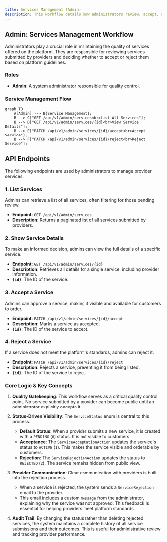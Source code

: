 ```yaml
---
title: Services Management (Admin)
description: This workflow details how administrators review, accept, and reject services submitted by providers.
---
```


## Admin: Services Management Workflow

Administrators play a crucial role in maintaining the quality of services offered on the platform. They are responsible for reviewing services submitted by providers and deciding whether to accept or reject them based on platform guidelines.

### Roles

*   **Admin**: A system administrator responsible for quality control.

### Service Management Flow

```mermaid
graph TD
    A[Admin] --> B{Service Management};
    B --> C["GET /api/v1/admin/services<br>List All Services"];
    B --> D["GET /api/v1/admin/services/{id}<br>View Service Details"];
    B --> E["PATCH /api/v1/admin/services/{id}/accept<br>Accept Service"];
    B --> F["PATCH /api/v1/admin/services/{id}/reject<br>Reject Service"];
```

## API Endpoints

The following endpoints are used by administrators to manage provider services.

### 1. List Services

Admins can retrieve a list of all services, often filtering for those pending review.

*   **Endpoint**: `GET /api/v1/admin/services`
*   **Description**: Returns a paginated list of all services submitted by providers.

### 2. Show Service Details

To make an informed decision, admins can view the full details of a specific service.

*   **Endpoint**: `GET /api/v1/admin/services/{id}`
*   **Description**: Retrieves all details for a single service, including provider information.
*   **`{id}`**: The ID of the service.

### 3. Accept a Service

Admins can approve a service, making it visible and available for customers to order.

*   **Endpoint**: `PATCH /api/v1/admin/services/{id}/accept`
*   **Description**: Marks a service as accepted.
*   **`{id}`**: The ID of the service to accept.

### 4. Reject a Service

If a service does not meet the platform's standards, admins can reject it.

*   **Endpoint**: `PATCH /api/v1/admin/services/{id}/reject`
*   **Description**: Rejects a service, preventing it from being listed.
*   **`{id}`**: The ID of the service to reject.

### Core Logic & Key Concepts

1.  **Quality Gatekeeping**: This workflow serves as a critical quality control point. No service submitted by a provider can become public until an administrator explicitly accepts it.

2.  **Status-Driven Visibility**: The `ServiceStatus` enum is central to this process.
    *   **Default Status**: When a provider submits a new service, it is created with a `PENDING` (`0`) status. It is not visible to customers.
    *   **Acceptance**: The `ServiceAcceptationAction` updates the service's status to `ACTIVE` (`1`). This makes the service visible and orderable by customers.
    *   **Rejection**: The `ServiceRejectionAction` updates the status to `REJECTED` (`2`). The service remains hidden from public view.

3.  **Provider Communication**: Clear communication with providers is built into the rejection process.
    *   When a service is rejected, the system sends a `ServiceRejection` email to the provider.
    *   This email includes a custom `message` from the administrator, explaining why the service was not approved. This feedback is essential for helping providers meet platform standards.

4.  **Audit Trail**: By changing the status rather than deleting rejected services, the system maintains a complete history of all service submissions and their outcomes. This is useful for administrative review and tracking provider performance. 